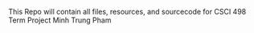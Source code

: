 This Repo will contain all files, resources, and sourcecode for CSCI 498 Term Project
Minh Trung Pham